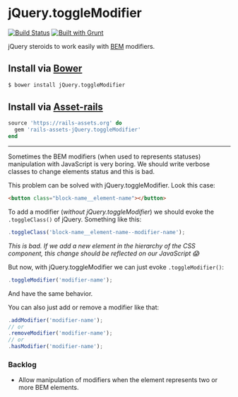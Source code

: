 # jQuery.toggleModifier

[![Build Status](https://travis-ci.org/viniciusalmeida/jQuery.toggleModifier.svg)](https://travis-ci.org/viniciusalmeida/jQuery.toggleModifier)
[![Built with Grunt](https://cdn.gruntjs.com/builtwith.png)](http://gruntjs.com/)

jQuery steroids to work easily with [BEM](https://en.bem.info/method/) modifiers.

## Install via [Bower](http://bower.io)

```bash
$ bower install jQuery.toggleModifier
```

## Install via [Asset-rails](https://rails-assets.org/)

```ruby
source 'https://rails-assets.org' do
  gem 'rails-assets-jQuery.toggleModifier'
end
```

---

Sometimes the BEM modifiers (when used to represents statuses) manipulation with JavaScript is very boring. We should write verbose classes to change elements status and this is bad.

This problem can be solved with jQuery.toggleModifier. Look this case:

```html
<button class="block-name__element-name"></button>
```

To add a modifier (*without jQuery.toggleModifier*) we should evoke the `.toggleClass()` of jQuery. Something like this:

```javascript
.toggleClass('block-name__element-name--modifier-name');
```

_This is bad. If we add a new element in the hierarchy of the CSS component, this change should be reflected on our JavaScript :scream:_

But now, with jQuery.toggleModifier we can just evoke `.toggleModifier()`:

```javascript
.toggleModifier('modifier-name');
```

And have the same behavior.

You can also just add or remove a modifier like that:

```javascript
.addModifier('modifier-name');
// or
.removeModifier('modifier-name');
// or
.hasModifier('modifier-name');
```

### Backlog

- Allow manipulation of modifiers when the element represents two or more BEM elements.
